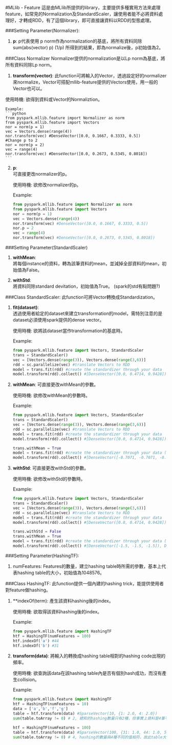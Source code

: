 #MLlib - Feature
這是由MLlib所提供的library，主要提供多種實用方法來處理feature，如常見的Normalization及StandardScaler，讓使用者能不必將資料處理好，才轉成RDD，有了這個library，即可直接讓資料以RDD的型態處理。

###Setting Parameter(Normalizer):
1. **p**:  p代表使用 p norm作為normalization的基底，將所有資料同除sum(abs(vector) p) (1/p)
	     所得到的結果，即為normalize後，p初始值為2。

###Class Normalizer
Normalizer提供的normalization是以Lp norm為基底，將所有資料同除Lp norm。  
1. **transform(vector)**:
此function可將輸入的Vector，透過設定好的normalizer來normalize，Vector可搭配mllib-feature提供的Vectors使用，用一般的Vector也可以。

使用時機:
欲得到資料或Vector的Normaliztion。

	Example:
	```python
	from pyspark.mllib.feature import Normalizer as norm
	from pyspark.mllib.feature import Vectors
	nor = norm(p = 1)
	vec = Vectors.dense(range(4))
	nor.transform(vec) #DenseVector([0.0, 0.1667, 0.3333, 0.5])
	#Change p to 2
	nor = norm(p = 2)
	vec = range(4)
	nor.transform(vec) #DenseVector([0.0, 0.2673, 0.5345, 0.8018])
	```
2. **p**:  
可直接更改normalizer的p。

	使用時機: 
	欲修改normalizer的p。

	Example: 
	```python
	from pyspark.mllib.feature import Normalizer as norm
	from pyspark.mllib.feature import Vectors
	nor = norm(p = 1)
	vec = Vectors.dense(range(4))
	nor.transform(vec) #DenseVector([0.0, 0.1667, 0.3333, 0.5])
	nor.p = 2
	vec = range(4)
	nor.transform(vec) #DenseVector([0.0, 0.2673, 0.5345, 0.8018])
	```

###Setting Parameter(StandardScaler)
1. **withMean**:  
將每個instance的資料，轉為該筆資料的mean，並減掉全部資料的mean，初始值為False。

2. **withStd**:  
將資料同除standard devitation，初始值為True。 (spark的std有點問題?)

###Class StandardScaler:
此function可將Vector轉換成Standardization。

1. **fit(dataset)**:  
透過使用者給定的dataset來建立transformation的model，需特別注意的是dataset必須使用spark提供的dense vector。  
	
	使用時機:
	欲將該dataset當作transformation的基底時。

	Example:
	```python
	from pyspark.mllib.feature import Vectors, StandardScaler
	trans = StandardScaler()
	vec = [Vectors.dense(range(3)), Vectors.dense(range(3,6))]
	rdd = sc.parallelize(vec) #translate Vectors to RDD
	model = trans.fit(rdd) #create the standardizer through your data
	model.transform(rdd).collect() #[DenseVector([0.0, 0.4714, 0.9428]), DenseVector([1.4142, 1.8856, 2.357])]
	```

2. **withMean**:
可直接更改withMean的參數。
	
	使用時機:
	欲修改withMean的參數時。

	Example:
	```python
	from pyspark.mllib.feature import Vectors, StandardScaler
	trans = StandardScaler()
	vec = [Vectors.dense(range(3)), Vectors.dense(range(3,6))]
	rdd = sc.parallelize(vec) #translate Vectors to RDD
	model = trans.fit(rdd) #create the standardizer through your data
	model.transform(rdd).collect() #[DenseVector([0.0, 0.4714, 0.9428]), DenseVector([1.4142, 1.8856, 2.357])]

	trans.withMean = True
	model = trans.fit(rdd) #create the standardizer through your data (withMean = True, withStd = True)
	model.transform(rdd).collect() #[DenseVector([-0.7071, -0.7071, -0.7071]), DenseVector([0.7071, 0.7071, 0.7071])]
	```

3. **withStd**:
可直接更改withStd的參數。
	
	使用時機:
	欲修改withStd的參數時。

	Example:
	```python
	from pyspark.mllib.feature import Vectors, StandardScaler
	trans = StandardScaler()
	vec = [Vectors.dense(range(3)), Vectors.dense(range(3,6))]
	rdd = sc.parallelize(vec) #translate Vectors to RDD
	model = trans.fit(rdd) #create the standardizer through your data
	model.transform(rdd).collect() #[DenseVector([0.0, 0.4714, 0.9428]), DenseVector([1.4142, 1.8856, 2.357])]

	trans.withStd = False
	trans.withMean = True
	model = trans.fit(rdd) #create the standardizer through your data (withMean = True, withStd = False)
	model.transform(rdd).collect() #[DenseVector([-1.5, -1.5, -1.5]), DenseVector([1.5, 1.5, 1.5])]
	```

###Setting Parameter(HashingTF):
1. numFeatures: Features的數量，建立hashing table時所需的參數，基本上代表hashing table的大小，初始值為1048576。

###Class HashingTF:
此function提供一個內建的hashing trick，能提供使用者對feature做hashing。

1. **indexOf(term):
產生該資料hashing後的index。

	使用時機:
	欲取得該資料hashing後的index。

	Example:
	```python 
	from pyspark.mllib.feature import HashingTF
	htf = HashingTF(numFeatures = 100)
	htf.indexOf('a') #44
	htf.indexOf('b') #31
	```
2. **transform(data)**:
將輸入的轉換成hashing table相對的hashing code出現的頻率。
	
	使用時機:
	欲查詢該data在該hashing table內是否有個別hash成功，而沒有產生collision。

	Example:
	```python
	from pyspark.mllib.feature import HashingTF
	htf = HashingTF(numFeatures = 10)
	data = ['a','b','f','g']
	table = htf.transform(data) #SparseVector(10, {1: 2.0, 4: 2.0})
	sum(table.toArray != 0) # 2, 總和的hashing數量只有2種，但事實上資料是4筆不同的值，所以可看出產生collision

	htf = HashingTF(numFeatures = 100)
	table = htf.transform(data) #SparseVector(100, {31: 1.0, 44: 1.0, 54: 1.0, 71: 1.0})
	sum(table.toArray != 0) # 4, hashing的數量與4種不同的值相符，故此table大小不會讓該筆資料產生collision
	```


